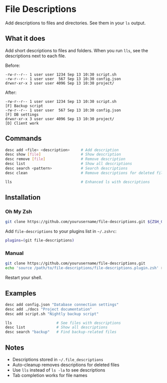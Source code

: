 # File Descriptions

Add descriptions to files and directories. See them in your `ls` output.

## What it does

Add short descriptions to files and folders. When you run `lls`, see the descriptions next to each file.

Before:
```
-rw-r--r-- 1 user user 1234 Sep 13 10:30 script.sh
-rw-r--r-- 1 user user  567 Sep 13 10:30 config.json
drwxr-xr-x 3 user user 4096 Sep 13 10:30 project/
```

After:
```
-rw-r--r-- 1 user user 1234 Sep 13 10:30 script.sh                         [F] Backup script
-rw-r--r-- 1 user user  567 Sep 13 10:30 config.json                      [F] DB settings
drwxr-xr-x 3 user user 4096 Sep 13 10:30 project/                         [D] Client work
```

## Commands

```bash
desc add <file> <description>     # Add description
desc show [file]                  # Show description
desc remove [file]                # Remove description
desc list                         # Show all descriptions
desc search <pattern>             # Search descriptions
desc clean                        # Remove descriptions for deleted files

lls                               # Enhanced ls with descriptions
```

## Installation

### Oh My Zsh
```bash
git clone https://github.com/yourusername/file-descriptions.git ${ZSH_CUSTOM:-~/.oh-my-zsh/custom}/plugins/file-descriptions
```

Add `file-descriptions` to your plugins list in `~/.zshrc`:
```bash
plugins=(git file-descriptions)
```

### Manual
```bash
git clone https://github.com/yourusername/file-descriptions.git
echo 'source /path/to/file-descriptions/file-descriptions.plugin.zsh' >> ~/.zshrc
```

Restart your shell.

## Examples

```bash
desc add config.json "Database connection settings"
desc add ./docs "Project documentation"  
desc add script.sh "Nightly backup script"

lls                    # See files with descriptions
desc list              # Show all descriptions
desc search "backup"   # Find backup-related files
```

## Notes

- Descriptions stored in `~/.file_descriptions`
- Auto-cleanup removes descriptions for deleted files
- Use `lls` instead of `ls -la` to see descriptions
- Tab completion works for file names

